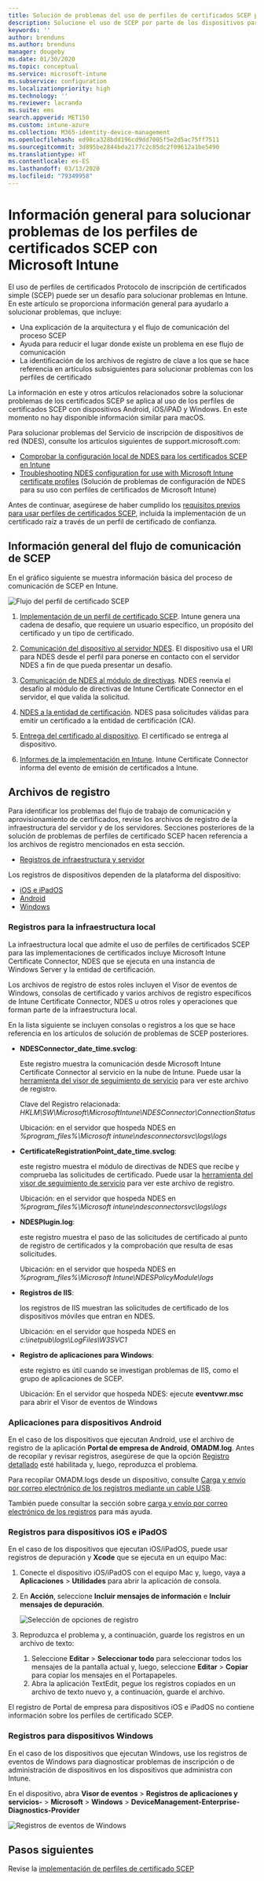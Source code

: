 ```yaml
---
title: Solución de problemas del uso de perfiles de certificados SCEP para aprovisionar certificados con Microsoft Intune | Microsoft Docs
description: Solucione el uso de SCEP por parte de los dispositivos para solicitar certificados para usarlos con Intune, incluida la comunicación desde dispositivos a NDES, desde NDES a entidades de certificación y desde Intune Certificate Connector hasta el servicio Intune.
keywords: ''
author: brenduns
ms.author: brenduns
manager: dougeby
ms.date: 01/30/2020
ms.topic: conceptual
ms.service: microsoft-intune
ms.subservice: configuration
ms.localizationpriority: high
ms.technology: ''
ms.reviewer: lacranda
ms.suite: ems
search.appverid: MET150
ms.custom: intune-azure
ms.collection: M365-identity-device-management
ms.openlocfilehash: ed98ca328bdd196cd9dd7005f5e2d5ac75ff7511
ms.sourcegitcommit: 3d895be2844bda2177c2c85dc2f09612a1be5490
ms.translationtype: HT
ms.contentlocale: es-ES
ms.lasthandoff: 03/13/2020
ms.locfileid: "79349958"
---
```

# <a name="overview-for-troubleshooting-scep-certificate-profiles-with-microsoft-intune"></a>Información general para solucionar problemas de los perfiles de certificados SCEP con Microsoft Intune

El uso de perfiles de certificados Protocolo de inscripción de certificados simple (SCEP) puede ser un desafío para solucionar problemas en Intune. En este artículo se proporciona información general para ayudarlo a solucionar problemas, que incluye:

- Una explicación de la arquitectura y el flujo de comunicación del proceso SCEP
- Ayuda para reducir el lugar donde existe un problema en ese flujo de comunicación
- La identificación de los archivos de registro de clave a los que se hace referencia en artículos subsiguientes para solucionar problemas con los perfiles de certificado

La información en este y otros artículos relacionados sobre la solucionar problemas de los certificados SCEP se aplica al uso de los perfiles de certificados SCEP con dispositivos Android, iOS/iPAD y Windows. En este momento no hay disponible información similar para macOS.

Para solucionar problemas del Servicio de inscripción de dispositivos de red (NDES), consulte los artículos siguientes de support.microsoft.com:

- [Comprobar la configuración local de NDES para los certificados SCEP en Intune](https://support.microsoft.com/help/4490130/ndes-configuration-on-premises-for-scep-certificates-in-intune)
- [Troubleshooting NDES configuration for use with Microsoft Intune certificate profiles]( https://support.microsoft.com/help/4459540/troubleshoot-ndes-configuration-for-use-with-intune) (Solución de problemas de configuración de NDES para su uso con perfiles de certificados de Microsoft Intune)

Antes de continuar, asegúrese de haber cumplido los [requisitos previos para usar perfiles de certificados SCEP](certificates-scep-configure.md#prerequisites-for-using-scep-for-certificates), incluida la implementación de un certificado raíz a través de un perfil de certificado de confianza.

## <a name="scep-communication-flow-overview"></a>Información general del flujo de comunicación de SCEP

En el gráfico siguiente se muestra información básica del proceso de comunicación de SCEP en Intune.

![Flujo del perfil de certificado SCEP](../protect/media/troubleshoot-scep-certificate-profiles/scep-certificate-profile-flow.png)

1. [Implementación de un perfil de certificado SCEP](troubleshoot-scep-certificate-profile-deployment.md). Intune genera una cadena de desafío, que requiere un usuario específico, un propósito del certificado y un tipo de certificado.

2. [Comunicación del dispositivo al servidor NDES](troubleshoot-scep-certificate-device-to-ndes.md). El dispositivo usa el URI para NDES desde el perfil para ponerse en contacto con el servidor NDES a fin de que pueda presentar un desafío.

3. [Comunicación de NDES al módulo de directivas](troubleshoot-scep-certificate-ndes-policy-module.md). NDES reenvía el desafío al módulo de directivas de Intune Certificate Connector en el servidor, el que valida la solicitud.

4. [NDES a la entidad de certificación](troubleshoot-scep-certificate-ndes-policy-module.md). NDES pasa solicitudes válidas para emitir un certificado a la entidad de certificación (CA).

5. [Entrega del certificado al dispositivo](troubleshoot-scep-certificate-delivery.md). El certificado se entrega al dispositivo.

6. [Informes de la implementación en Intune](troubleshoot-scep-certificate-reporting.md). Intune Certificate Connector informa del evento de emisión de certificados a Intune.

## <a name="log-files"></a>Archivos de registro

Para identificar los problemas del flujo de trabajo de comunicación y aprovisionamiento de certificados, revise los archivos de registro de la infraestructura del servidor y de los servidores. Secciones posteriores de la solución de problemas de perfiles de certificado SCEP hacen referencia a los archivos de registro mencionados en esta sección.

- [Registros de infraestructura y servidor](#logs-for-on-premises-infrastructure)

Los registros de dispositivos dependen de la plataforma del dispositivo:  

- [iOS e iPadOS](#logs-for-ios-and-ipados-devices)
- [Android](#logs-for-android-devices)
- [Windows](#logs-for-windows-devices)

### <a name="logs-for-on-premises-infrastructure"></a>Registros para la infraestructura local
  
La infraestructura local que admite el uso de perfiles de certificados SCEP para las implementaciones de certificados incluye Microsoft Intune Certificate Connector, NDES que se ejecuta en una instancia de Windows Server y la entidad de certificación.

Los archivos de registro de estos roles incluyen el Visor de eventos de Windows, consolas de certificado y varios archivos de registro específicos de Intune Certificate Connector, NDES u otros roles y operaciones que forman parte de la infraestructura local.

En la lista siguiente se incluyen consolas o registros a los que se hace referencia en los artículos de solución de problemas de SCEP posteriores. 

- **NDESConnector_date_time.svclog**:

  Este registro muestra la comunicación desde Microsoft Intune Certificate Connector al servicio en la nube de Intune. Puede usar la [herramienta del visor de seguimiento de servicio](https://docs.microsoft.com/dotnet/framework/wcf/service-trace-viewer-tool-svctraceviewer-exe) para ver este archivo de registro.

  Clave del Registro relacionada: *HKLM\SW\Microsoft\MicrosoftIntune\NDESConnector\ConnectionStatus*

  Ubicación: en el servidor que hospeda NDES en *%program_files%\Microsoft intune\ndesconnectorsvc\logs\logs*

- **CertificateRegistrationPoint_date_time.svclog**:

  este registro muestra el módulo de directivas de NDES que recibe y comprueba las solicitudes de certificado. Puede usar la [herramienta del visor de seguimiento de servicio](https://docs.microsoft.com/dotnet/framework/wcf/service-trace-viewer-tool-svctraceviewer-exe) para ver este archivo de registro.

  Ubicación: en el servidor que hospeda NDES en *%program_files%\Microsoft intune\ndesconnectorsvc\logs\logs*

- **NDESPlugin.log**:

  este registro muestra el paso de las solicitudes de certificado al punto de registro de certificados y la comprobación que resulta de esas solicitudes.

  Ubicación: en el servidor que hospeda NDES en *%program_files%\Microsoft Intune\NDESPolicyModule\logs*

- **Registros de IIS**:

  los registros de IIS muestran las solicitudes de certificado de los dispositivos móviles que entran en NDES.

  Ubicación: en el servidor que hospeda NDES en *c:\inetpub\logs\LogFiles\W3SVC1*

- **Registro de aplicaciones para Windows**:

  este registro es útil cuando se investigan problemas de IIS, como el grupo de aplicaciones de SCEP.

  Ubicación: En el servidor que hospeda NDES: ejecute **eventvwr.msc** para abrir el Visor de eventos de Windows




### <a name="logs-for-android-devices"></a>Aplicaciones para dispositivos Android

En el caso de los dispositivos que ejecutan Android, use el archivo de registro de la aplicación **Portal de empresa de Android**, **OMADM.log**. Antes de recopilar y revisar registros, asegúrese de que la opción [Registro detallado](../user-help/use-verbose-logging-to-help-your-it-administrator-fix-device-issues-android.md) esté habilitada y, luego, reproduzca el problema.

Para recopilar OMADM.logs desde un dispositivo, consulte [Carga y envío por correo electrónico de los registros mediante un cable USB](../user-help/send-logs-to-your-it-admin-using-cable-android.md).

También puede consultar la sección sobre [carga y envío por correo electrónico de los registros](../user-help/send-logs-to-your-it-admin-by-email-android.md#upload-and-email-logs-from-microsoft-intune-app) para más ayuda.

### <a name="logs-for-ios-and-ipados-devices"></a>Registros para dispositivos iOS e iPadOS

En el caso de los dispositivos que ejecutan iOS/iPadOS, puede usar registros de depuración y **Xcode** que se ejecuta en un equipo Mac:

1. Conecte el dispositivo iOS/iPadOS con el equipo Mac y, luego, vaya a **Aplicaciones** > **Utilidades** para abrir la aplicación de consola. 

2. En **Acción**, seleccione **Incluir mensajes de información** e **Incluir mensajes de depuración**.

   ![Selección de opciones de registro](../protect/media/troubleshoot-scep-certificate-profiles/message-options.png)

3. Reproduzca el problema y, a continuación, guarde los registros en un archivo de texto:
   1. Seleccione **Editar** > **Seleccionar todo** para seleccionar todos los mensajes de la pantalla actual y, luego, seleccione **Editar** > **Copiar** para copiar los mensajes en el Portapapeles. 
   2. Abra la aplicación TextEdit, pegue los registros copiados en un archivo de texto nuevo y, a continuación, guarde el archivo.


El registro de Portal de empresa para dispositivos iOS e iPadOS no contiene información sobre los perfiles de certificado SCEP.

### <a name="logs-for-windows-devices"></a>Registros para dispositivos Windows

En el caso de los dispositivos que ejecutan Windows, use los registros de eventos de Windows para diagnosticar problemas de inscripción o de administración de dispositivos en los dispositivos que administra con Intune.

En el dispositivo, abra **Visor de eventos** > **Registros de aplicaciones y servicios-**  > **Microsoft** > **Windows** > **DeviceManagement-Enterprise-Diagnostics-Provider**

![Registros de eventos de Windows](../protect/media/troubleshoot-scep-certificate-profiles/windows-event-log.png)

## <a name="next-steps"></a>Pasos siguientes

Revise la [implementación de perfiles de certificado SCEP](troubleshoot-scep-certificate-profile-deployment.md) 
